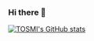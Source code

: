 ### Hi there 👋

[![TOSMI's GitHub stats](https://github-readme-stats.vercel.app/api?username=tosmi)](https://github.com/anuraghazra/github-readme-stats)

<!--
**tosmi/tosmi** is a ✨ _special_ ✨ repository because its `README.md` (this file) appears on your GitHub profile.

Here are some ideas to get you started:

- 🔭 I’m currently working on ...
- 🌱 I’m currently learning ...
- 👯 I’m looking to collaborate on ...
- 🤔 I’m looking for help with ...
- 💬 Ask me about ...
- 📫 How to reach me: ...
- 😄 Pronouns: ...
- ⚡ Fun fact: ...
-->
